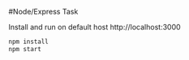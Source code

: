 #Node/Express Task

Install and run on default host http://localhost:3000

```bash
npm install
npm start
```
